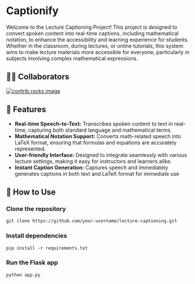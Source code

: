 # Captionify
Welcome to the Lecture Captioning Project! This project is designed to convert spoken content into real-time captions, including mathematical notation, to enhance the accessibility and learning experience for students. Whether in the classroom, during lectures, or online tutorials, this system aims to make lecture materials more accessible for everyone, particularly in subjects involving complex mathematical expressions.

## **👩‍💻 Collaborators** 
<a href="https://github.com/Aparnamol-KS/Captionify/graphs/contributors">
  <img src="https://contrib.rocks/image?repo=Aparnamol-KS/Captionify" alt="contrib.rocks image" />
</a>


## 🚀 Features
+ **Real-time Speech-to-Text:** Transcribes spoken content to text in real-time, capturing both standard language and mathematical terms.
+ **Mathematical Notation Support:** Converts math-related speech into LaTeX format, ensuring that formulas and equations are accurately represented.
+ **User-friendly Interface:** Designed to integrate seamlessly with various lecture settings, making it easy for instructors and learners alike.
+ **Instant Caption Generation:** Captures speech and immediately generates captions in both text and LaTeX format for immediate use

## 🎯 How to Use

### Clone the repository
```
git clone https://github.com/your-username/lecture-captioning.git
```
### Install dependencies
```
pip install -r requirements.txt
```
### Run the Flask app
```
python app.py
```
